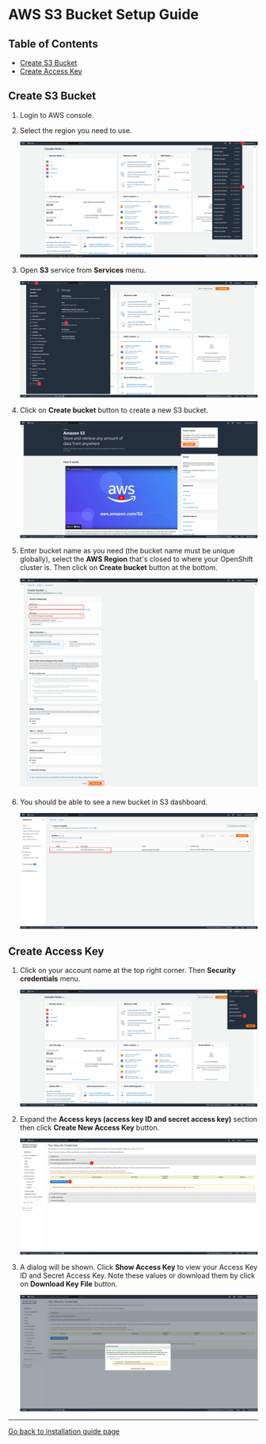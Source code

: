 # AWS S3 Bucket Setup Guide <!-- omit in toc -->

## Table of Contents <!-- omit in toc -->

- [Create S3 Bucket](#create-s3-bucket)
- [Create Access Key](#create-access-key)

## Create S3 Bucket

1. Login to AWS console.

2. Select the region you need to use.

   ![s3 setup](../images/aws-s3-setup-1.png)

3. Open **S3** service from **Services** menu.

   ![s3 setup](../images/aws-s3-setup-2.png)

4. Click on **Create bucket** button to create a new S3 bucket.

   ![s3 setup](../images/aws-s3-setup-3.png)

5. Enter bucket name as you need (the bucket name must be unique globally), select the **AWS Region** that's closed to where your OpenShift cluster is. Then click on **Create bucket** button at the bottom.

   ![s3 setup](../images/aws-s3-setup-4.png)

6. You should be able to see a new bucket in S3 dashboard.

   ![s3 setup](../images/aws-s3-setup-5.png)

## Create Access Key

1. Click on your account name at the top right corner. Then **Security credentials** menu.

   ![credential setup](../images/aws-credential-setup-1.png)

2. Expand the **Access keys (access key ID and secret access key)** section then click **Create New Access Key** button.

   ![credential setup](../images/aws-credential-setup-2.png)

3. A dialog will be shown. Click **Show Access Key** to view your Access Key ID and Secret Access Key. Note these values or download them by click on **Download Key File** button.

   ![credential setup](../images/aws-credential-setup-3.png)

---
[Go back to installation guide page](installation.md)
